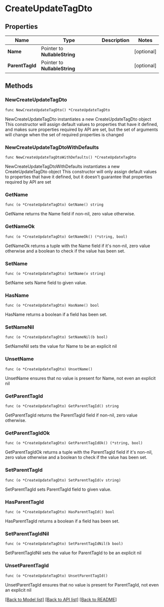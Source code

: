 # CreateUpdateTagDto

## Properties

Name | Type | Description | Notes
------------ | ------------- | ------------- | -------------
**Name** | Pointer to **NullableString** |  | [optional] 
**ParentTagId** | Pointer to **NullableString** |  | [optional] 

## Methods

### NewCreateUpdateTagDto

`func NewCreateUpdateTagDto() *CreateUpdateTagDto`

NewCreateUpdateTagDto instantiates a new CreateUpdateTagDto object
This constructor will assign default values to properties that have it defined,
and makes sure properties required by API are set, but the set of arguments
will change when the set of required properties is changed

### NewCreateUpdateTagDtoWithDefaults

`func NewCreateUpdateTagDtoWithDefaults() *CreateUpdateTagDto`

NewCreateUpdateTagDtoWithDefaults instantiates a new CreateUpdateTagDto object
This constructor will only assign default values to properties that have it defined,
but it doesn't guarantee that properties required by API are set

### GetName

`func (o *CreateUpdateTagDto) GetName() string`

GetName returns the Name field if non-nil, zero value otherwise.

### GetNameOk

`func (o *CreateUpdateTagDto) GetNameOk() (*string, bool)`

GetNameOk returns a tuple with the Name field if it's non-nil, zero value otherwise
and a boolean to check if the value has been set.

### SetName

`func (o *CreateUpdateTagDto) SetName(v string)`

SetName sets Name field to given value.

### HasName

`func (o *CreateUpdateTagDto) HasName() bool`

HasName returns a boolean if a field has been set.

### SetNameNil

`func (o *CreateUpdateTagDto) SetNameNil(b bool)`

 SetNameNil sets the value for Name to be an explicit nil

### UnsetName
`func (o *CreateUpdateTagDto) UnsetName()`

UnsetName ensures that no value is present for Name, not even an explicit nil
### GetParentTagId

`func (o *CreateUpdateTagDto) GetParentTagId() string`

GetParentTagId returns the ParentTagId field if non-nil, zero value otherwise.

### GetParentTagIdOk

`func (o *CreateUpdateTagDto) GetParentTagIdOk() (*string, bool)`

GetParentTagIdOk returns a tuple with the ParentTagId field if it's non-nil, zero value otherwise
and a boolean to check if the value has been set.

### SetParentTagId

`func (o *CreateUpdateTagDto) SetParentTagId(v string)`

SetParentTagId sets ParentTagId field to given value.

### HasParentTagId

`func (o *CreateUpdateTagDto) HasParentTagId() bool`

HasParentTagId returns a boolean if a field has been set.

### SetParentTagIdNil

`func (o *CreateUpdateTagDto) SetParentTagIdNil(b bool)`

 SetParentTagIdNil sets the value for ParentTagId to be an explicit nil

### UnsetParentTagId
`func (o *CreateUpdateTagDto) UnsetParentTagId()`

UnsetParentTagId ensures that no value is present for ParentTagId, not even an explicit nil

[[Back to Model list]](../README.md#documentation-for-models) [[Back to API list]](../README.md#documentation-for-api-endpoints) [[Back to README]](../README.md)


